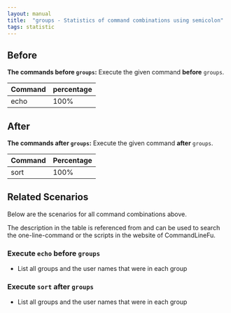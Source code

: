 ```yaml
---
layout: manual
title:  "groups - Statistics of command combinations using semicolon"
tags: statistic
---
```


## Before

__The commands before `groups`:__  Execute the given command __before__ `groups`.

| Command | percentage |
|--------|--------|
| echo | 100% |



## After

__The commands after `groups`:__ Execute the given command __after__ `groups`.

| Command | Percentage | 
|-------|--------|
| sort | 100% |



## Related Scenarios

Below are the scenarios for all command combinations above.

The description in the table is referenced from and can be used to search the one-line-command or the scripts in the website of CommandLineFu.


### Execute `echo` before `groups`

- List all groups and the user names that were in each group

            


### Execute `sort` after `groups`

- List all groups and the user names that were in each group

            
